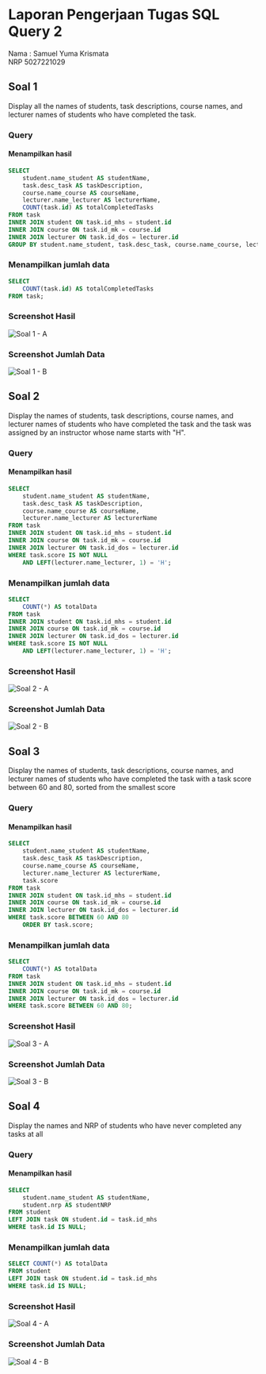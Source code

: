 # Laporan Pengerjaan Tugas SQL Query 2

Nama : Samuel Yuma Krismata <br>
NRP 5027221029 <br>

## Soal 1

Display all the names of students, task descriptions, course names, and lecturer names of students who have completed the task.

### Query

#### Menampilkan hasil

```sql
SELECT
    student.name_student AS studentName,
    task.desc_task AS taskDescription,
    course.name_course AS courseName,
    lecturer.name_lecturer AS lecturerName,
    COUNT(task.id) AS totalCompletedTasks
FROM task
INNER JOIN student ON task.id_mhs = student.id
INNER JOIN course ON task.id_mk = course.id
INNER JOIN lecturer ON task.id_dos = lecturer.id
GROUP BY student.name_student, task.desc_task, course.name_course, lecturer.name_lecturer;
```

### Menampilkan jumlah data

```sql
SELECT
    COUNT(task.id) AS totalCompletedTasks
FROM task;
```

### Screenshot Hasil

![Soal 1 - A](https://github.com/samuelyuma/sistem-basis-data/assets/118542326/6b2a76ec-12bd-4b1e-8eeb-18cc527df9ea)

### Screenshot Jumlah Data

![Soal 1 - B](https://github.com/samuelyuma/sistem-basis-data/assets/118542326/4594695d-7e39-4f2a-aa4d-997a0132f278)

## Soal 2

Display the names of students, task descriptions, course names, and lecturer names of students who have completed the task and the task was assigned by an instructor whose name starts with "H".

### Query

#### Menampilkan hasil

```sql
SELECT
    student.name_student AS studentName,
    task.desc_task AS taskDescription,
    course.name_course AS courseName,
    lecturer.name_lecturer AS lecturerName
FROM task
INNER JOIN student ON task.id_mhs = student.id
INNER JOIN course ON task.id_mk = course.id
INNER JOIN lecturer ON task.id_dos = lecturer.id
WHERE task.score IS NOT NULL
    AND LEFT(lecturer.name_lecturer, 1) = 'H';
```

### Menampilkan jumlah data

```sql
SELECT
    COUNT(*) AS totalData
FROM task
INNER JOIN student ON task.id_mhs = student.id
INNER JOIN course ON task.id_mk = course.id
INNER JOIN lecturer ON task.id_dos = lecturer.id
WHERE task.score IS NOT NULL
    AND LEFT(lecturer.name_lecturer, 1) = 'H';
```

### Screenshot Hasil

![Soal 2 - A](https://github.com/samuelyuma/sistem-basis-data/assets/118542326/63f9c74b-517c-444f-8662-3f7a73fbd68c)

### Screenshot Jumlah Data

![Soal 2 - B](https://github.com/samuelyuma/sistem-basis-data/assets/118542326/8eac52a6-5e25-418d-b2c1-b50742fc6878)

## Soal 3

Display the names of students, task descriptions, course names, and lecturer names of students who have completed the task with a task score between 60 and 80, sorted from the smallest score

### Query

#### Menampilkan hasil

```sql
SELECT
    student.name_student AS studentName,
    task.desc_task AS taskDescription,
    course.name_course AS courseName,
    lecturer.name_lecturer AS lecturerName,
    task.score
FROM task
INNER JOIN student ON task.id_mhs = student.id
INNER JOIN course ON task.id_mk = course.id
INNER JOIN lecturer ON task.id_dos = lecturer.id
WHERE task.score BETWEEN 60 AND 80
    ORDER BY task.score;
```

### Menampilkan jumlah data

```sql
SELECT
    COUNT(*) AS totalData
FROM task
INNER JOIN student ON task.id_mhs = student.id
INNER JOIN course ON task.id_mk = course.id
INNER JOIN lecturer ON task.id_dos = lecturer.id
WHERE task.score BETWEEN 60 AND 80;
```

### Screenshot Hasil

![Soal 3 - A](https://github.com/samuelyuma/sistem-basis-data/assets/118542326/017794f1-c9a8-4394-b6fa-fead9e5d8e58)

### Screenshot Jumlah Data

![Soal 3 - B](https://github.com/samuelyuma/sistem-basis-data/assets/118542326/206c0663-f039-42e7-91ff-ad0342eed672)

## Soal 4

Display the names and NRP of students who have never completed any tasks at all

### Query

#### Menampilkan hasil

```sql
SELECT
    student.name_student AS studentName,
    student.nrp AS studentNRP
FROM student
LEFT JOIN task ON student.id = task.id_mhs
WHERE task.id IS NULL;
```

### Menampilkan jumlah data

```sql
SELECT COUNT(*) AS totalData
FROM student
LEFT JOIN task ON student.id = task.id_mhs
WHERE task.id IS NULL;
```

### Screenshot Hasil

![Soal 4 - A](https://github.com/samuelyuma/sistem-basis-data/assets/118542326/07747541-0df0-4224-bba1-f9761559454b)

### Screenshot Jumlah Data

![Soal 4 - B](https://github.com/samuelyuma/sistem-basis-data/assets/118542326/5a3439cf-5568-4c43-ad3a-d642a9706cb6)
